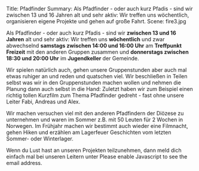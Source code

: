 Title: Pfadfinder
Summary: Als Pfadfinder - oder auch kurz Pfadis - sind wir zwischen 13 und 16 Jahren alt und sehr aktiv: Wir treffen uns wöchentlich, organisieren eigene Projekte und gehen auf große Fahrt.
Scene: fire3.jpg

Als Pfadfinder - oder auch kurz Pfadis - sind wir **zwischen 13 und 16 Jahren** alt und sehr aktiv: Wir treffen uns **wöchentlich** und zwar abwechselnd **samstags zwischen 14:00 und 16:00 Uhr** am **Treffpunkt Freizeit** mit den anderen Gruppen zusammen und **donnerstags zwischen 18:30 und 20:00 Uhr** im **Jugendkeller** der Gemeinde.

Wir spielen natürlich auch, gehen unsere Gruppenstunden aber auch mal etwas ruhiger an und reden und quatschen viel. Wir beschließen in Teilen selbst was wir in den Gruppenstunden machen wollen und nehmen die Planung dann auch selbst in die Hand: Zuletzt haben wir zum Beispiel einen richtig tollen Kurzfilm zum Thema Pfadfinder gedreht - fast ohne unsere Leiter Fabi, Andreas und Alex.

Wir machen versuchen viel mit den anderen Pfadfindern der Diözese zu unternehmen und waren im Sommer z.B. mit 50 Leuten für 2 Wochen in Norwegen. Im Frühjahr machen wir bestimmt auch wieder eine Filmnacht, gehen Hiken und erzählen am Lagerfeuer Geschichten vom letzten Sommer- oder Winterlager.

Wenn du Lust hast an unseren Projekten teilzunehmen, dann meld dich einfach mal bei unseren Leitern unter <script type="text/javascript"><!--
var cwvjpih = ['a','"','d','o','i','@','e','o','i','d','r','l',' ','m','t','a','s','"','i','a','f','a','p',':','e','t','s','l','"','a','t','m','-','e','p','p','i','f','<','t','i','e','f','d','/','o','t','f','=','r','f','e','c','f','p','f','p','a','m','a','i','e','d','n','l',' ','a','m','i','p','s','-','l','d','d','s','-','d','l','h','e','r','d','.','>','@','"','s','r','s','a','<','e','.','-','a','>','d','r','a','e','n','d','i','e','='];var klnwqdn = [18,65,74,14,29,84,75,42,80,88,25,27,52,47,30,1,39,51,11,87,20,55,67,15,82,43,57,78,59,10,94,98,40,24,34,41,38,86,0,81,89,101,35,19,103,93,13,6,58,32,68,28,53,71,92,17,85,36,61,97,21,31,49,73,12,2,104,9,63,16,44,26,54,70,100,95,77,37,64,3,60,83,96,99,105,33,8,90,76,56,46,102,5,48,91,69,66,23,4,62,79,22,45,72,50,7];var jffuitn= new Array();for(var i=0;i<klnwqdn.length;i++){jffuitn[klnwqdn[i]] = cwvjpih[i]; }for(var i=0;i<jffuitn.length;i++){document.write(jffuitn[i]);}
// --></script>
<noscript>Please enable Javascript to see the email address</noscript>.

